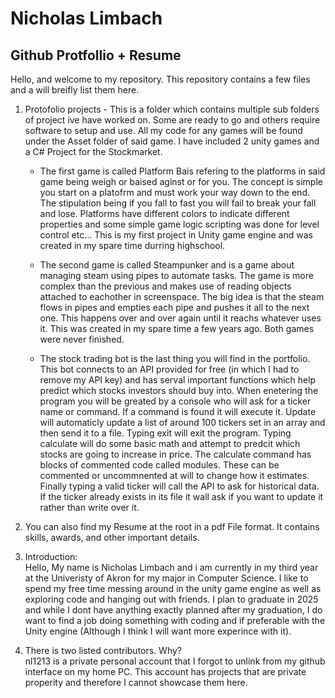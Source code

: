 # Nicholas Limbach
## Github Protfollio + Resume

Hello, and welcome to my repository. This repository contains a few files and a will breifly list them here.

1. Protofolio projects - This is a folder which contains multiple sub folders of project ive have worked on. Some are ready to go and others require software to setup and use. All my code for any games will be found under the Asset folder of said game. I have included 2 unity games and a C# Project for the Stockmarket.

    - The first game is called Platform Bais refering to the platforms in said game being weigh or baised aginst or for you. The concept is simple you start on a platofrm  and must work your way down to the end. The stipulation being if you fall to fast you will fail to break your fall and lose. Platforms have different colors to indicate different properties and some simple game logic scripting was done for level control etc... This is my first project in Unity game engine and was created in my spare time durring highschool.

    - The second game is called Steampunker and is a game about managing steam using pipes to automate tasks. The game is more complex than the previous and makes use of reading objects attached to eachother in screenspace. The big idea is that the steam flows in pipes and empties each pipe and pushes it all to the next one. This happens over and over again until it reachs whatever uses it. This was created in my spare time a few years ago. Both games were never finished.

    - The stock trading bot is the last thing you will find in the portfolio. This bot connects to an API provided for free (in which I had to remove my API key) and has serval important functions which help predict which stocks investors should buy into. When enetering the program you will be greated by a console who will ask for a ticker name or command. If a command is found it will execute it. Update will automaticly update a list of around 100 tickers set in an array and then send it to a file. Typing exit will exit the program. Typing calculate will do some basic math and attempt to predcit which stocks are going to increase in price. The calculate command has blocks of commented code called modules. These can be commented or uncommnented at will to change how it estimates. Finally typing a valid ticker will call the API to ask for historical data. If the ticker already exists in its file it wall ask if you want to update it rather than write over it.

2. You can also find my Resume at the root in a pdf File format. It contains skills, awards, and other important details.

3. Introduction: <br />
  Hello, My name is Nicholas Limbach and i am currently in my third year at the Univeristy of Akron for my major in Computer Science. I like to spend my free time      messing around in the unity game engine as well as exploring code and hanging out with friends. I plan to graduate in 2025 and while I dont have anything exactly planned after my graduation, I do want to find a job doing something with coding and if preferable with the Unity engine (Although I think I will want more experince with it).
  
4. There is two listed contributors. Why? <br />
nl1213 is a private personal account that I forgot to unlink from my github interface on my home PC. This account has projects that are private properity and therefore I cannot showcase them here.
